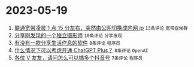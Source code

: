 # 2023-05-19

1. [联通宽带凌晨 1 点 15 分左右，突然由公网切换成内网 ip](https://www.v2ex.com/t/941160) `13条评论` `宽带症候群`
1. [分享刚发现的一个独立摄影师](https://www.v2ex.com/t/941159) `10条评论` `分享发现`
1. [有没有一款分享生活作息的软件](https://www.v2ex.com/t/941164) `8条评论` `程序员`
1. [什么情况下可以考虑开通 ChatGPT Plus？](https://www.v2ex.com/t/941162) `8条评论` `OpenAI`
1. [各位 V 友友，请问怎么可以搞多个抖音号](https://www.v2ex.com/t/941169) `7条评论` `程序员`
